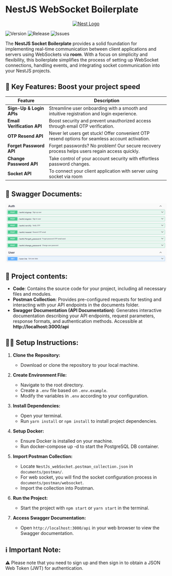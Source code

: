 # NestJS WebSocket Boilerplate

<p align="center">
  <a href="http://nestjs.com/" target="blank"><img src="https://nestjs.com/img/logo-small.svg" width="200" alt="Nest Logo" /></a>
</p>


![Version](https://img.shields.io/github/v/tag/Md-Tarikul-Islam-Juel/nestJS_Websocket?label=version&color=blue)
![Release](https://img.shields.io/github/v/release/Md-Tarikul-Islam-Juel/nestJS_Websocket?label=release&color=blue)
![Issues](https://img.shields.io/github/issues/Md-Tarikul-Islam-Juel/nestJS_Websocket?color=red)

The **NestJS Socket Boilerplate** provides a solid foundation for implementing real-time communication between client
applications and servers using WebSockets via **room**. With a focus on simplicity and flexibility, this boilerplate
simplifies the process of setting up WebSocket connections, handling events, and integrating socket communication into
your NestJS projects.

## 🚀 Key Features: Boost your project speed

| Feature                    | Description                                                                                     |
|----------------------------|-------------------------------------------------------------------------------------------------|
| **Sign-Up & Login APIs**   | Streamline user onboarding with a smooth and intuitive registration and login experience.       |
| **Email Verification API** | Boost security and prevent unauthorized access through email OTP verification.                  |
| **OTP Resend API**         | Never let users get stuck! Offer convenient OTP resend options for seamless account activation. |
| **Forget Password API**    | Forget passwords? No problem! Our secure recovery process helps users regain access quickly.    |
| **Change Password API**    | Take control of your account security with effortless password changes.                         |
| **Socket API**             | To connect your client application with server using socket via room                            |

## 📖 Swagger Documents:

<img src="https://github.com/Md-Tarikul-Islam-Juel/nestJS_Websocket/blob/main/src/documents/photos/Screenshot_1.png" alt="swagger" style="display: block; margin: auto;">

## 📁 Project contents:

- **Code**: Contains the source code for your project, including all necessary files and modules.
- **Postman Collection**: Provides pre-configured requests for testing and interacting with your API endpoints in
  the documents folder.
- **Swagger Documentation (API Documentation)**:
  Generates interactive documentation describing your API endpoints, request parameters, response formats, and
  authentication methods.
  Accessible at **http://localhost:3000/api**

## 🚴🏿 Setup Instructions:

1. **Clone the Repository:**
   - Download or clone the repository to your local machine.

2. **Create Environment File:**
   - Navigate to the root directory.
   - Create a `.env` file based on `.env.example`.
   - Modify the variables in `.env` according to your configuration.

3. **Install Dependencies:**
   - Open your terminal.
   - Run `yarn install` or `npm install` to install project dependencies.

4. **Setup Docker:**
   - Ensure Docker is installed on your machine.
   - Run docker-compose up -d to start the PostgreSQL DB container.
   
5. **Import Postman Collection:**
   - Locate `NestJs_webSocket.postman_collection.json` in `documents/postman/`.
   - For web socket, you will find the socket configuration process in `documents/postman/websocket`.
   - Import the collection into Postman.

6. **Run the Project:**
   - Start the project with `npm start` or `yarn start` in the terminal.

7. **Access Swagger Documentation:**
   - Open `http://localhost:3000/api` in your web browser to view the Swagger documentation.


## ℹ️ Important Note:

⚠️ Please note that you need to sign up and then sign in to obtain a JSON Web Token (JWT) for authentication.
